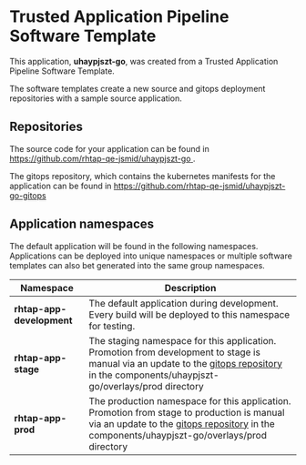 # Trusted Application Pipeline Software Template

This application, **uhaypjszt-go**, was created from a Trusted Application Pipeline Software Template.

The software templates create a new source and gitops deployment repositories with a sample source application. 

## Repositories

The source code for your application can be found in [https://github.com/rhtap-qe-jsmid/uhaypjszt-go ](https://github.com/rhtap-qe-jsmid/uhaypjszt-go ).
 
The gitops repository, which contains the kubernetes manifests for the application can be found in 
[https://github.com/rhtap-qe-jsmid/uhaypjszt-go-gitops ](https://github.com/rhtap-qe-jsmid/uhaypjszt-go-gitops ) 

## Application namespaces 

The default application will be found in the following namespaces. Applications can be deployed into unique namespaces or multiple software templates can also bet generated into the same group namespaces.  

|  Namespace   |  Description   |  
| -------- | -------- |   
| **rhtap-app-development** | The default application during development. Every build will be deployed to this namespace for testing. | 
| **rhtap-app-stage** | The staging namespace for this application. Promotion from development to stage is manual via an update to the [gitops repository](https://github.com/rhtap-qe-jsmid/uhaypjszt-go-gitops ) in the components/uhaypjszt-go/overlays/prod directory |  
| **rhtap-app-prod** | The production namespace for this application. Promotion from stage to production is manual via an update to the [gitops repository](https://github.com/rhtap-qe-jsmid/uhaypjszt-go-gitops ) in the components/uhaypjszt-go/overlays/prod directory | 